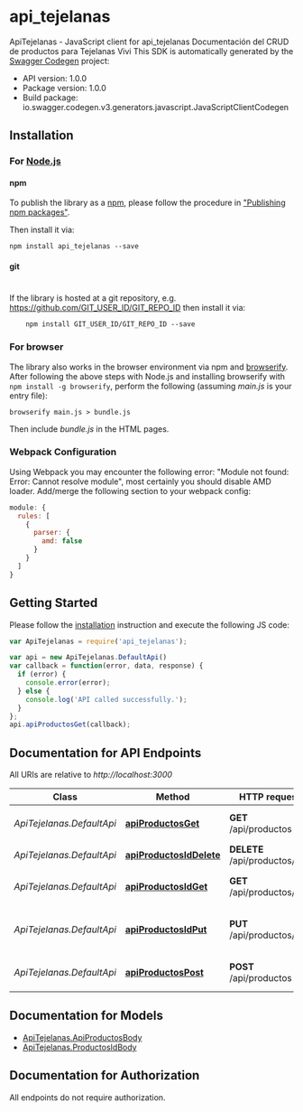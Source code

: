 # api_tejelanas

ApiTejelanas - JavaScript client for api_tejelanas
Documentación del CRUD de productos para Tejelanas Vivi
This SDK is automatically generated by the [Swagger Codegen](https://github.com/swagger-api/swagger-codegen) project:

- API version: 1.0.0
- Package version: 1.0.0
- Build package: io.swagger.codegen.v3.generators.javascript.JavaScriptClientCodegen

## Installation

### For [Node.js](https://nodejs.org/)

#### npm

To publish the library as a [npm](https://www.npmjs.com/),
please follow the procedure in ["Publishing npm packages"](https://docs.npmjs.com/getting-started/publishing-npm-packages).

Then install it via:

```shell
npm install api_tejelanas --save
```

#### git
#
If the library is hosted at a git repository, e.g.
https://github.com/GIT_USER_ID/GIT_REPO_ID
then install it via:

```shell
    npm install GIT_USER_ID/GIT_REPO_ID --save
```

### For browser

The library also works in the browser environment via npm and [browserify](http://browserify.org/). After following
the above steps with Node.js and installing browserify with `npm install -g browserify`,
perform the following (assuming *main.js* is your entry file):

```shell
browserify main.js > bundle.js
```

Then include *bundle.js* in the HTML pages.

### Webpack Configuration

Using Webpack you may encounter the following error: "Module not found: Error:
Cannot resolve module", most certainly you should disable AMD loader. Add/merge
the following section to your webpack config:

```javascript
module: {
  rules: [
    {
      parser: {
        amd: false
      }
    }
  ]
}
```

## Getting Started

Please follow the [installation](#installation) instruction and execute the following JS code:

```javascript
var ApiTejelanas = require('api_tejelanas');

var api = new ApiTejelanas.DefaultApi()
var callback = function(error, data, response) {
  if (error) {
    console.error(error);
  } else {
    console.log('API called successfully.');
  }
};
api.apiProductosGet(callback);
```

## Documentation for API Endpoints

All URIs are relative to *http://localhost:3000*

Class | Method | HTTP request | Description
------------ | ------------- | ------------- | -------------
*ApiTejelanas.DefaultApi* | [**apiProductosGet**](docs/DefaultApi.md#apiProductosGet) | **GET** /api/productos | Obtener todos los productos
*ApiTejelanas.DefaultApi* | [**apiProductosIdDelete**](docs/DefaultApi.md#apiProductosIdDelete) | **DELETE** /api/productos/{id} | Eliminar un producto
*ApiTejelanas.DefaultApi* | [**apiProductosIdGet**](docs/DefaultApi.md#apiProductosIdGet) | **GET** /api/productos/{id} | Obtener un producto por ID
*ApiTejelanas.DefaultApi* | [**apiProductosIdPut**](docs/DefaultApi.md#apiProductosIdPut) | **PUT** /api/productos/{id} | Actualizar un producto existente
*ApiTejelanas.DefaultApi* | [**apiProductosPost**](docs/DefaultApi.md#apiProductosPost) | **POST** /api/productos | Crear un nuevo producto

## Documentation for Models

 - [ApiTejelanas.ApiProductosBody](docs/ApiProductosBody.md)
 - [ApiTejelanas.ProductosIdBody](docs/ProductosIdBody.md)

## Documentation for Authorization

 All endpoints do not require authorization.

